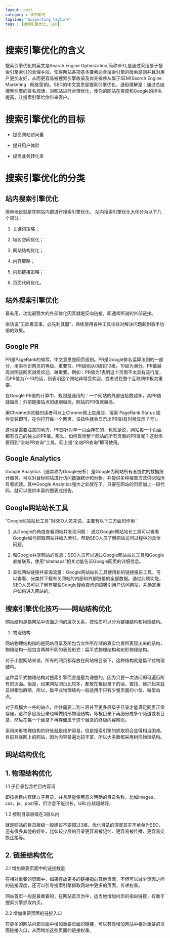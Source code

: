 ```yaml
---
layout: post
category : 读书笔记
tagline: "Supporting tagline"
tags : [搜索引擎优化, SEO]
---
```


# 搜索引擎优化的含义

搜索引擎优化的英文是Search Engine Optimization,简称SEO,是通过采用易于搜索引擎索引的合理手段，使得网站各项基本要素适合搜索引擎的检索原则并且对用户更加友好，从而更容易被搜索引擎收录及优先排序从属于SEM(Search Engine Marketing : 网络营销)。SEO的中文意思是搜索引擎优化，通俗理解是：通过总结搜索引擎的排名规律，对网站进行合理优化，使你的网站在百度和Google的排名提高，让搜索引擎给你带来客户。

# 搜索引擎优化的目标
<!--break-->
+ 提高网站访问量

+ 提升用户体验

+ 提高业务转化率

# 搜索引擎优化的分类

## 站内搜索引擎优化

简单地说就是在网站内部进行搜索引擎优化。
站内搜索引擎优化大体分为以下几个部分：


1. 关键词策略；

2. 域名空间优化；

3. 网站结构优化；

4. 内容策略；

5. 内部链接策略；

6. 页面代码优化。


## 站外搜索引擎优化

最有用、功能最强大的外部优化因素就是反向链接，即通常所说的外部链接。

俗话说“工欲善其事，必先利其器”，熟练使用各种工具往往对解决问题起到事半功倍的效果。

## Google PR

PR是PageRank的缩写，中文意思是网页级别。PR是Google排名运算法则的一部分，用来标识网页的等级、重要性。PR级别从0级到10级，10级为满分。PR值越高说明该网页越受欢迎、越重要。例如：PR值为1表明这个页面不太具有流行度，而PR值为7~10的话，则表明这个网站非常受欢迎，或者说在整个互联网中极其重要。

在Google PR值的计算中，规则是通用的：一个网站的外部链接数越多，其PR值就越高；外部链接站点的级别越高，网站的PR值就越高。

用Chrome浏览器的读者可以上Chrome网上应用店，搜索 PageRank Status 插件安装即可，在你打开每一个网页，该插件就会显示出PR值(有时候显示？号）。

这也是需要注意的地方，PR是针对单一页面存在的，也就是说，网站每一个页面都有自己的独立的PR值。那么，如何查询整个网站的所有页面的PR值呢？这就需要用到“全站PR查询”工具。网上搜“全站PR查询”即可使用。

## Google Analytics

Google Analytics（通常称为Google分析）是Google为网站所有者提供的数据统计服务，可以对目标网站进行访问数据统计和分析，并提供多种报告方式供网站所有者阅读。其中Google Analytics强大之处就在于，只要在网站的页面加上一段代码，就可以提供丰富的图表式报告。

## Google网站站长工具

“Google网站站长工具”对SEO人员来说，主要有以下三方面的作用：

1. 从Google的角度查看网站并发现问题： 通过Google网站站长工具可以查看Google如何抓取网站并编入索引，帮助SEO人员了解网站访问过程中的具体问题。

2. 和Google共享网站的信息：SEO人员可以通过Google网站站长工具和Google直接联系，使用“sitemaps”相关功能告诉Google网页的详细信息。

3. 查找网站链接并查询流量：Google网站站长工具使用新的链接报告工具，可以查看、分类并下载有关网站的内部和外部链接的全部数据。通过此项功能，SEO人员可以了解有哪些Google搜索查询词语吸引用户访问网站，并确定用户如何进入网站的。

## 搜索引擎优化技巧——网站结构优化

网站结构是指网站中页面之间的层次关系，按性质可以分为链接结构和物理结构。

1. 物理结构

网站物理结构指的是网站目录及所包含文件所存储的真实位置所表现出来的结构，物理结构一般包含两种不同的表现形式：扁平式物理结构和树形物理结构。

对于小型网站来说，所有的网页都存放在网站根目录下，这种结构就是扁平式物理结构。

这种扁平式物理结构对搜索引擎而言是最为理想的，因为只要一次访问即可遍历所有的页面。但是，如果网站网页比较多，都放在根目录下的话，查找、维护起来就显得相当麻烦，所以，扁平式物理结构一般适用于只有少量页面的小型、微型站点。

对于规模大一些的站点，往往需要二到三层甚至更多层级子目录才能满足网页正常存储，这种多层级目录也叫做树形物理结构，即根目录下再细分成多个频道或者目录，然后在每一个目录下再存储属于这个目录的终极内容网页。

采用树形物理结构的好处就是维护容易，但是搜索引擎的抓取将会显得相当困难。目前互联网上的网站，因为内容普遍比较丰富，所以大多数都采用树形物理结构。

## 网站结构优化

## 1. 物理结构优化

1.1 子目录包含栏目内容词

即按栏目内容建立子目录，并且尽量使用意义明确的目录名称，比如images、css、js、post等，但注意不能过长，URL应越短越好。

1.2 控制目录层级在3层以内

就是网站的目录层级一般建议不要超过3层。优化目录的深度其实不单单为SEO，还有很多其他的好处，比如较少层的目录更容易被记忆、更容易被传播、更容易交换连接等。

## 2. 链接结构优化

2.1 增加重要页面中的链接数量

在相对重要的页面中，如果存放更多的链接指向其他页面，不但可以减少页面之间的链接深度，还可以引导搜索引擎抓取网站中更多的页面，传递权重。

网站首页一般是最重要的，在网站首页当中，适当地增加内页的指向链接，有助于搜索引擎抓取内页。

2.2 增加重要页面的链接入口

在更多的网站内部页面中增加重要页面的链接，可以有效增加网站中相对重要的页面链接入口，从而增加这些页面的链接权重。
